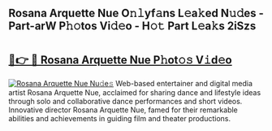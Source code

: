 ## Rosana Arquette Nue O𝚗𝚕yf𝚊ns L𝚎a𝚔ed N𝚞𝚍es - Part-arW P𝚑𝚘tos Vi𝚍𝚎o - H𝚘𝚝 Part L𝚎a𝚔s 2iSzs

# <h2><a href="http://kf3lpkh.oniu.top/?m=Rosana+Arquette+Nue">🔗👉 🔴 Rosana Arquette Nue P𝚑ot𝚘𝚜 V𝚒d𝚎o</a></h2>

[![Rosana Arquette Nue Nu𝚍e𝚜](https://i.imgur.com/0qMVB7G.gif)](http://kf3lpkh.oniu.top/?m=Rosana+Arquette+Nue)
Web-based entertainer and digital media artist Rosana Arquette Nue, acclaimed for sharing dance and lifestyle ideas through solo and collaborative dance performances and short videos. Innovative director Rosana Arquette Nue, famed for their remarkable abilities and achievements in guiding film and theater productions.  
